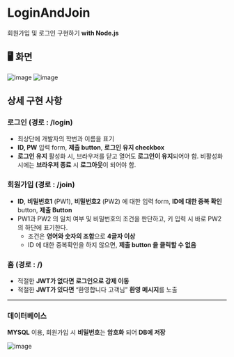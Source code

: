 # LoginAndJoin
회원가입 및 로그인 구현하기 **with Node.js**

## 🖥️ 화면
![image](https://github.com/yedamhy/LoginAndJoin/assets/87516405/c989dcc3-5c86-4a94-bde8-b1fe55ba7946)
![image](https://github.com/yedamhy/LoginAndJoin/assets/87516405/003aec22-80f5-4585-be3b-e374675bc420)

## 상세 구현 사항
### 로그인 (경로 : /login)
- 최상단에 개발자의 학번과 이름을 표기
- **ID, PW** 입력 form, **제출 button**, **로그인 유지 checkbox**
- **로그인 유지** 활성화 시, 브라우저를 닫고 열어도 **로그인이 유지**되어야 함. 비활성화 시에는 **브라우저 종료** 시 **로그아웃**이 되어야 함.
  
### 회원가입 (경로 : /join)
- **ID**, **비밀번호1** (PW1), **비밀번호2** (PW2) 에 대한 입력 form, **ID에 대한 중복 확인** button, **제출 Button**
- PW1과 PW2 의 일치 여부 및 비밀번호의 조건을 판단하고, 키 입력 시 바로 PW2의 하단에 표기한다.
  - 조건은 **영어와 숫자의 조합**으로 **4글자 이상**
  - ID 에 대한 중복확인을 하지 않으면, **제출 button 을 클릭할 수 없음**

### 홈 (경로 : /)
- 적절한 **JWT가 없다면** **로그인으로 강제 이동**
- 적절한 **JWT가 있다면** “환영합니다 고객님” **환영 메시지**를 노출

<hr>

### 데이터베이스
**MYSQL** 이용, 회원가입 시 **비밀번호**는 **암호화** 되어 **DB에 저장**

![image](https://github.com/yedamhy/LoginAndJoin/assets/87516405/761bc2d1-1a59-434e-9329-4e608671da51)
